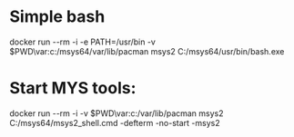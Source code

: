# Simple bash
docker run --rm -i -e PATH=/usr/bin -v $PWD\var:c:/msys64/var/lib/pacman msys2 C:/msys64/usr/bin/bash.exe




# Start MYS tools:
docker run --rm -i -v $PWD\var:c:/var/lib/pacman msys2 C:/msys64/msys2_shell.cmd -defterm -no-start -msys2
